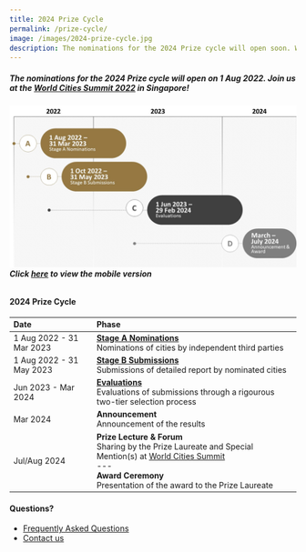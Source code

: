 ```yaml
---
title: 2024 Prize Cycle
permalink: /prize-cycle/
image: /images/2024-prize-cycle.jpg
description: The nominations for the 2024 Prize cycle will open soon. Watch this space.
---
```


##### The nominations for the 2024 Prize cycle will open on 1 Aug 2022. Join us at the [World Cities Summit 2022](https://www.worldcitiessummit.com.sg) in Singapore!

###### ![2024 Prize cycle](/images/2024-prize-cycle.jpg)**Click [here](/documents/2024-prize-cycle.pdf/) to view the mobile version**

#### **2024 Prize Cycle**

| Date | Phase |
| :--- | :--- |
| 1 Aug 2022 - 31 Mar 2023 | **[Stage A Nominations](/stage-a/)** <br> Nominations of cities by independent third parties |
| 1 Aug 2022 - 31 May 2023 | **[Stage B Submissions](/stage-b/)** <br> Submissions of detailed report by nominated cities |
| Jun 2023 - Mar 2024 | **[Evaluations](/evaluations/)** <br> Evaluations of submissions through a rigourous two-tier selection process |
| Mar 2024 | **Announcement** <br> Announcement of the results |
| Jul/Aug 2024 | **Prize Lecture & Forum** <br> Sharing by the Prize Laureate and Special Mention(s) at [World Cities Summit](https://www.worldcitiessummit.com.sg) <br> --- <br> **Award Ceremony** <br> Presentation of the award to the Prize Laureate |

#### **Questions?**

- [Frequently Asked Questions](/faq/)
- [Contact us](/feedback/)
